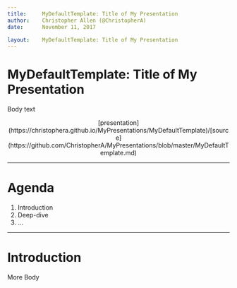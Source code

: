 ```yaml
---
title:     MyDefaultTemplate: Title of My Presentation
author:    Christopher Allen (@ChristopherA)
date:      November 11, 2017

layout:    MyDefaultTemplate: Title of My Presentation
---
```


# MyDefaultTemplate: Title of My Presentation

Body text

<p style="text-align:center;font-size:-3">[presentation](https://christophera.github.io/MyPresentations/MyDefaultTemplate)/[source](https://github.com/ChristopherA/MyPresentations/blob/master/MyDefaultTemplate.md)</p>

---

# Agenda

1. Introduction
2. Deep-dive
3. ...

---

# Introduction

More Body
